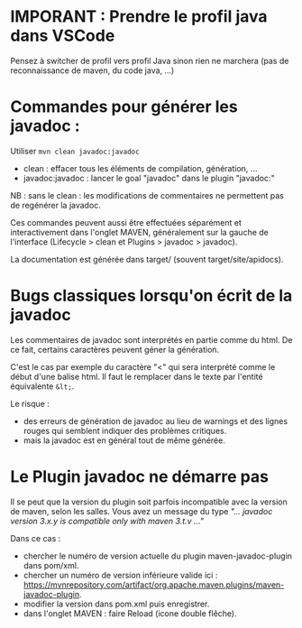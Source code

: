 #   IMPORANT : Prendre le profil java dans VSCode

Pensez à switcher de profil vers profil Java sinon rien ne marchera (pas de reconnaissance de maven, du code java, ...)

#   Commandes pour générer les javadoc :

Utiliser `mvn clean javadoc:javadoc`
*   clean : effacer tous les éléments de compilation, génération, ...
*   javadoc:javadoc : lancer le goal "javadoc" dans le plugin "javadoc:"

NB : sans le clean : les modifications de commentaires ne permettent pas de regénérer la javadoc.

Ces commandes peuvent aussi être effectuées séparément et interactivement dans l'onglet MAVEN, généralement sur la gauche de l'interface (Lifecycle > clean et Plugins > javadoc > javadoc).

La documentation est générée dans target/ (souvent target/site/apidocs).

#   Bugs classiques lorsqu'on écrit de la javadoc

Les commentaires de javadoc sont interprétés en partie comme du html. De ce fait, certains caractères peuvent géner la génération. 

C'est le cas par exemple du caractère "<" qui sera interprété comme le début d'une balise html. Il faut le remplacer dans le texte par l'entité équivalente `&lt;`.

Le risque :
*   des erreurs de génération de javadoc au lieu de warnings et des lignes rouges qui semblent indiquer des problèmes critiques.
*   mais la javadoc est en général tout de même générée.

#   Le Plugin javadoc ne démarre pas 

Il se peut que la version du plugin soit parfois incompatible avec la version de maven, selon les salles. Vous avez un message du type _"... javadoc version 3.x.y is compatible only with maven 3.t.v ..."_

Dans ce cas :
*   chercher le numéro de version actuelle du plugin maven-javadoc-plugin dans pom/xml.
*   chercher un numéro de version inférieure valide ici : https://mvnrepository.com/artifact/org.apache.maven.plugins/maven-javadoc-plugin.
*   modifier la version dans pom.xml puis enregistrer.
*   dans l'onglet MAVEN : faire Reload (icone double flêche).